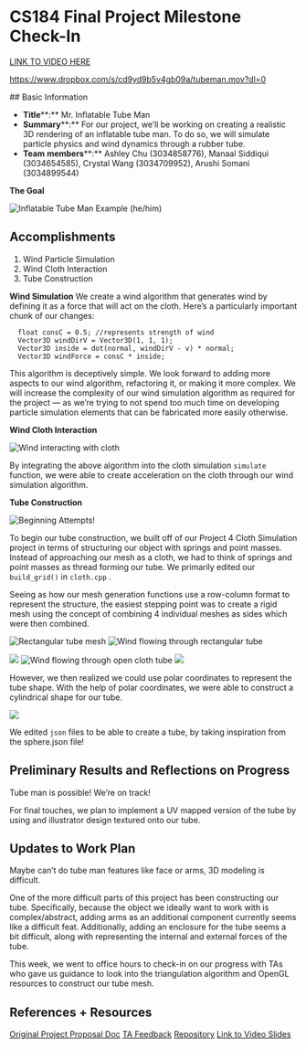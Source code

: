# CS184 Final Project Milestone Check-In
[LINK TO VIDEO HERE](https://drive.google.com/file/d/1I8Fc-O18mgHnC_URKBYsCWaDiJvlGbCw/view?usp=sharing)

https://www.dropbox.com/s/cd9yd9b5v4gb09a/tubeman.mov?dl=0

[](https://drive.google.com/file/d/1I8Fc-O18mgHnC_URKBYsCWaDiJvlGbCw/view?usp=sharing)## Basic Information
- **Title****:** Mr. Inflatable Tube Man
- **Summary****:** For our project, we’ll be working on creating a realistic 3D rendering of an inflatable tube man. To do so, we will simulate particle physics and wind dynamics through a rubber tube.   
- **Team** **members****:** Ashley Chu (3034858776), Manaal Siddiqui (3034654585), Crystal Wang (3034709952), Arushi Somani (3034899544)

**The Goal**

![Inflatable Tube Man Example (he/him)](https://media2.giphy.com/media/3oriOfe0A84SVqwr6w/giphy.gif)

## Accomplishments
1. Wind Particle Simulation
2. Wind Cloth Interaction
3. Tube Construction

**Wind Simulation**
We create a wind algorithm that generates wind by defining it as a force that will act on the cloth. Here’s a particularly important chunk of our changes:
    

      float consC = 0.5; //represents strength of wind
      Vector3D windDirV = Vector3D(1, 1, 1);
      Vector3D inside = dot(normal, windDirV - v) * normal;
      Vector3D windForce = consC * inside;

This algorithm is deceptively simple. We look forward to adding more aspects to our wind algorithm, refactoring it, or making it more complex. We will increase the complexity of our wind simulation algorithm as required for the project — as we’re trying to not spend too much time on developing particle simulation elements that can be fabricated more easily otherwise.

**Wind Cloth Interaction**


![Wind interacting with cloth](https://paper-attachments.dropbox.com/s_BE77F21AE4081DC715A1FAA72AC964320DCBFA5B9B57EBD7836954DF7AB1C06E_1651018941698_windtest.gif)


By integrating the above algorithm into the cloth simulation `simulate` function, we were able to create acceleration on the cloth through our wind simulation algorithm.

**Tube Construction**

![Beginning Attempts!](https://paper-attachments.dropbox.com/s_BE77F21AE4081DC715A1FAA72AC964320DCBFA5B9B57EBD7836954DF7AB1C06E_1651025135554_image.png)


To begin our tube construction, we built off of our Project 4 Cloth Simulation project in terms of structuring our object with springs and point masses. Instead of approaching our mesh as a cloth, we had to think of springs and point masses as thread forming our tube. We primarily edited our `build_grid()` in `cloth.cpp` .

Seeing as how our mesh generation functions use a row-column format to represent the structure, the easiest stepping point was to create a rigid mesh using the concept of combining 4 individual meshes as sides which were then combined.


![Rectangular tube mesh](https://paper-attachments.dropbox.com/s_BE77F21AE4081DC715A1FAA72AC964320DCBFA5B9B57EBD7836954DF7AB1C06E_1651025171745_image.png)
![Wind flowing through rectangular tube](https://paper-attachments.dropbox.com/s_BE77F21AE4081DC715A1FAA72AC964320DCBFA5B9B57EBD7836954DF7AB1C06E_1651025370129_Apr-26-2022+19-07-10.gif)





![](https://paper-attachments.dropbox.com/s_BE77F21AE4081DC715A1FAA72AC964320DCBFA5B9B57EBD7836954DF7AB1C06E_1651020081954_Screen+Shot+2022-04-26+at+5.41.13+PM.png)
![Wind flowing through open cloth tube](https://paper-attachments.dropbox.com/s_BE77F21AE4081DC715A1FAA72AC964320DCBFA5B9B57EBD7836954DF7AB1C06E_1651020007547_Apr-26-2022+17-39-43.gif)
![](https://paper-attachments.dropbox.com/s_BE77F21AE4081DC715A1FAA72AC964320DCBFA5B9B57EBD7836954DF7AB1C06E_1651020051078_Screen+Shot+2022-04-26+at+5.38.17+PM.png)


However, we then realized we could use polar coordinates to represent the tube shape. With the help of polar coordinates, we were able to construct a cylindrical shape for our tube.


![](https://paper-attachments.dropbox.com/s_BE77F21AE4081DC715A1FAA72AC964320DCBFA5B9B57EBD7836954DF7AB1C06E_1651020054719_Screen+Shot+2022-04-26+at+5.37.35+PM.png)


We edited `json` files to be able to create a tube, by taking inspiration from the sphere.json file!

## Preliminary Results and Reflections on Progress

Tube man is possible! We’re on track!

For final touches, we plan to implement a UV mapped version of the tube by using and illustrator design textured onto our tube.


## Updates to Work Plan

Maybe can’t do tube man features like face or arms, 3D modeling is difficult. 

One of the more difficult parts of this project has been constructing our tube. Specifically, because the object we ideally want to work with is complex/abstract, adding arms as an additional component currently seems like a difficult feat. Additionally, adding an enclosure for the tube seems a bit difficult, along with representing the internal and external forces of the tube. 

This week, we went to office hours to check-in on our progress with TAs who gave us guidance to look into the triangulation algorithm and OpenGL resources to construct our tube mesh.



## References + Resources

[Original Project Proposal Doc](https://somaniarushi.github.io/184-final/)
[](http://)[TA Feedback](https://docs.google.com/document/d/1ixCnejDpCs4ehfYdg3bs965VQ3QEcITUs65Pfs1OX9M/edit)
[Repository](https://github.com/somaniarushi/184-final.git)
[Link to Video Slides](https://docs.google.com/presentation/d/1AVXhw1rygKwHzyE5RwmPW3Jedo3_5Xamv6ygRoUikg4/edit?usp=sharing)


